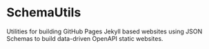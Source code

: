 # SchemaUtils
Utilities for building GitHub Pages Jekyll based websites using JSON Schemas to build data-driven OpenAPI static websites.

